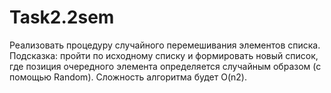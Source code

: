 # Task2.2sem
 Реализовать процедуру случайного перемешивания элементов списка. Подсказка: пройти по исходному списку и формировать новый список, где позиция очередного элемента определяется случайным образом (с помощью Random). Сложность алгоритма будет O(n2).
